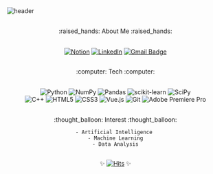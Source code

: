 



## 

![header](https://capsule-render.vercel.app/api?type=soft&&color=timeAuto&height=200&section=header&text=Jeewon%20Koo&fontSize=60&fontAlignY=45&desc=Computer+Science+@+University+of+Illinois+Urbana+Champaign&descAlign=50&descAlignY=67&animation=twinkling)



## 
<div align=center>
	:raised_hands: About Me :raised_hands:

  \
	[![Notion](https://img.shields.io/badge/Notion-000000?style=for-the-badge&logo=notion&logoColor=white)](https://jeewonkoo.me)
	[![LinkedIn](https://img.shields.io/badge/linkedin-%230077B5.svg?style=for-the-badge&logo=linkedin&logoColor=white)](https://www.linkedin.com/in/jeewonkoo/) 
	[![Gmail Badge](https://img.shields.io/badge/Gmail-D14836?style=for-the-badge&logo=Gmail&logoColor=white)](mailto:jeewonkoo@gmail.com)
	
	
</div>

## 
<div align=center>
	:computer: Tech :computer:

  \
	![Python](https://img.shields.io/badge/python-3670A0?style=for-the-badge&logo=python&logoColor=ffdd54)  ![NumPy](https://img.shields.io/badge/numpy-%23013243.svg?style=for-the-badge&logo=numpy&logoColor=white) ![Pandas](https://img.shields.io/badge/pandas-%23150458.svg?style=for-the-badge&logo=pandas&logoColor=white) ![scikit-learn](https://img.shields.io/badge/scikit--learn-%23F7931E.svg?style=for-the-badge&logo=scikit-learn&logoColor=white) ![SciPy](https://img.shields.io/badge/SciPy-%230C55A5.svg?style=for-the-badge&logo=scipy&logoColor=%white)
\
	![C++](https://img.shields.io/badge/c++-%2300599C.svg?style=for-the-badge&logo=c%2B%2B&logoColor=white) 
	![HTML5](https://img.shields.io/badge/HTML5-E34F26?style=for-the-badge&logo=html5&logoColor=white) 
	![CSS3](https://img.shields.io/badge/CSS3-1572B6?style=for-the-badge&logo=css3&logoColor=white)
		![Vue.js](https://img.shields.io/badge/vuejs-%2335495e.svg?style=for-the-badge&logo=vuedotjs&logoColor=%234FC08D) ![Git](https://img.shields.io/badge/GIT-E44C30?style=for-the-badge&logo=git&logoColor=white) ![Adobe Premiere Pro](https://img.shields.io/badge/Adobe%20Premiere%20Pro-9999FF.svg?style=for-the-badge&logo=Adobe%20Premiere%20Pro&logoColor=white) 
		
		
	
		
	
</div>

## 
<div align=center>
	:thought_balloon: Interest :thought_balloon:
    
    - Artificial Intelligence 
    - Machine Learning
    - Data Analysis

	
</div>


## 

<div align=center>
 
  :sparkles: [![Hits](https://hits.seeyoufarm.com/api/count/incr/badge.svg?url=https%3A%2F%2Fgithub.com%2Fjeewonkoo&count_bg=%23FF7B00&title_bg=%23555555&icon=&icon_color=%23E7E7E7&title=hits&edge_flat=false)](https://github.com/jeewonkoo) :sparkles:
</div>
